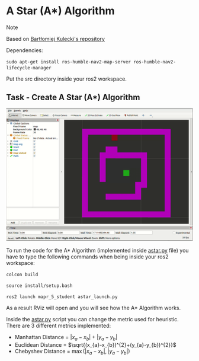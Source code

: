 # A Star (A*) Algorithm

> [!NOTE]
> Based on [Bartłomiej Kulecki's repository](https://github.com/BartlomiejKulecki/mapr_5_student.git)

Dependencies:
```
sudo apt-get install ros-humble-nav2-map-server ros-humble-nav2-lifecycle-manager
```

Put the src directory inside your ros2 workspace.

## Task - Create A Star (A*) Algorithm

![A Star Algorithm](/Pictures/MIAPR_Lab5_A_star.gif)

To run the code for the A* Algorithm (implemented inside [astar.py](/Lab5/src/mapr_5_student/mapr_5_student/astar.py) file) you have to type the following commands when being inside your ros2 workspace:

```
colcon build 
```

``` 
source install/setup.bash 
```

``` 
ros2 launch mapr_5_student astar_launch.py
```

As a result RViz will open and you will see how the A* Algorithm works.

Inside the [astar.py](/Lab5/src/mapr_5_student/mapr_5_student/astar.py) script you can change the metric used for heuristic. There are 3 different metrics implemented:
- Manhattan Distance = $|x_{a}-x_{b}|+|y_{a}-y_{b}|$
- Euclidean Distance = $\sqrt{(x_{a}-x_{b})^{2}+(y_{a}-y_{b})^{2}}$
- Chebyshev Distance = $\max (|x_{a}-x_{b}|,|y_{a}-y_{b}|)$